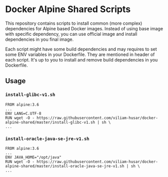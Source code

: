# Docker Alpine Shared Scripts

This repository contains scripts to install common (more complex) dependencies for Alpine based Docker images. 
Instead of using base image with specific dependency, you can use official image and install dependencies
in you final image.

Each script might have some build dependencies and may requires to set some ENV
variables in your Dockerfile. They are mentioned in header of each script. It's up
to you to install and remove build dependencies in you Dockerfile.

## Usage

### `install-glibc-v1.sh`

    FROM alpine:3.6
    ...    
    ENV LANG=C.UTF-8
    RUN wget -O - https://raw.githubusercontent.com/viliam-husar/docker-alpine-shared/master/install-glibc-v1.sh | sh \
    ...

### `install-oracle-java-se-jre-v1.sh`

    FROM alpine:3.6
    ...    
    ENV JAVA_HOME="/opt/java"
    RUN wget -O - https://raw.githubusercontent.com/viliam-husar/docker-alpine-shared/master/install-oracle-java-se-jre-v1.sh | sh \
    ...


